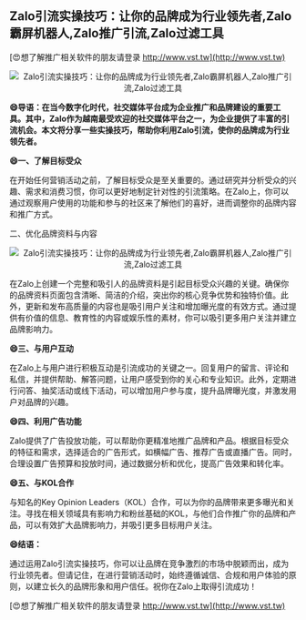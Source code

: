 ## **Zalo引流实操技巧：让你的品牌成为行业领先者,Zalo霸屏机器人,Zalo推广引流,Zalo过滤工具**

[😍想了解推广相关软件的朋友请登录 http://www.vst.tw](http://www.vst.tw)

 <center><img src="https://vst.tw/MP4/tuiguang/png/6.png" alt="Zalo引流实操技巧：让你的品牌成为行业领先者,Zalo霸屏机器人,Zalo推广引流,Zalo过滤工具"></center>

**😄导语：在当今数字化时代，社交媒体平台成为企业推广和品牌建设的重要工具。其中，Zalo作为越南最受欢迎的社交媒体平台之一，为企业提供了丰富的引流机会。本文将分享一些实操技巧，帮助你利用Zalo引流，使你的品牌成为行业领先者。**

**😄一、了解目标受众**

在开始任何营销活动之前，了解目标受众是至关重要的。通过研究并分析受众的兴趣、需求和消费习惯，你可以更好地制定针对性的引流策略。在Zalo上，你可以通过观察用户使用的功能和参与的社区来了解他们的喜好，进而调整你的品牌内容和推广方式。

二、优化品牌资料与内容

 <center><img src="https://vst.tw/MP4/tuiguang/png/7.png" alt="Zalo引流实操技巧：让你的品牌成为行业领先者,Zalo霸屏机器人,Zalo推广引流,Zalo过滤工具"></center>

在Zalo上创建一个完整和吸引人的品牌资料是引起目标受众兴趣的关键。确保你的品牌资料页面包含清晰、简洁的介绍，突出你的核心竞争优势和独特价值。此外，更新和发布高质量的内容也是吸引用户关注和增加曝光度的有效方式。通过提供有价值的信息、教育性的内容或娱乐性的素材，你可以吸引更多用户关注并建立品牌影响力。

**😄三、与用户互动**

在Zalo上与用户进行积极互动是引流成功的关键之一。回复用户的留言、评论和私信，并提供帮助、解答问题，让用户感受到你的关心和专业知识。此外，定期进行问答、抽奖活动或线下活动，可以增加用户参与度，提升品牌曝光度，并激发用户对品牌的兴趣。

**😄四、利用广告功能**

Zalo提供了广告投放功能，可以帮助你更精准地推广品牌和产品。根据目标受众的特征和需求，选择适合的广告形式，如横幅广告、推荐广告或直播广告。同时，合理设置广告预算和投放时间，通过数据分析和优化，提高广告效果和转化率。

**😄五、与KOL合作**

与知名的Key Opinion Leaders（KOL）合作，可以为你的品牌带来更多曝光和关注。寻找在相关领域具有影响力和粉丝基础的KOL，与他们合作推广你的品牌和产品，可以有效扩大品牌影响力，并吸引更多目标用户关注。

**😄结语：**

通过运用Zalo引流实操技巧，你可以让品牌在竞争激烈的市场中脱颖而出，成为行业领先者。但请记住，在进行营销活动时，始终遵循诚信、合规和用户体验的原则，以建立长久的品牌形象和用户信任。祝你在Zalo上取得引流成功！

[😍想了解推广相关软件的朋友请登录 http://www.vst.tw](http://www.vst.tw)



